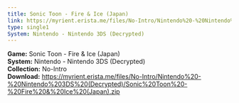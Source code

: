 ```yaml
---
title: Sonic Toon - Fire & Ice (Japan)
link: https://myrient.erista.me/files/No-Intro/Nintendo%20-%20Nintendo%203DS%20(Decrypted)/Sonic%20Toon%20-%20Fire%20&%20Ice%20(Japan).zip
type: single1
System: Nintendo - Nintendo 3DS (Decrypted)
---
```

<b>Game:</b> Sonic Toon - Fire & Ice (Japan)<br>
<b>System:</b> Nintendo - Nintendo 3DS (Decrypted)<br>
<b>Collection:</b> No-Intro<br>
<b>Download:</b> https://myrient.erista.me/files/No-Intro/Nintendo%20-%20Nintendo%203DS%20(Decrypted)/Sonic%20Toon%20-%20Fire%20&%20Ice%20(Japan).zip